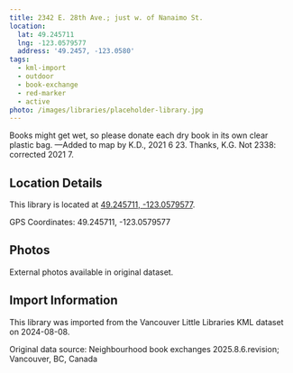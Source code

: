 ```yaml
---
title: 2342 E. 28th Ave.; just w. of Nanaimo St.
location:
  lat: 49.245711
  lng: -123.0579577
  address: '49.2457, -123.0580'
tags:
  - kml-import
  - outdoor
  - book-exchange
  - red-marker
  - active
photo: /images/libraries/placeholder-library.jpg
---
```

Books might get wet, so please donate each dry book in its own clear plastic bag.
—Added to map by K.D., 2021 6 23. Thanks, K.G.
Not 2338: corrected 2021 7.

## Location Details

This library is located at [49.245711, -123.0579577](https://www.google.com/maps?q=49.245711,-123.0579577).

GPS Coordinates: 49.245711, -123.0579577

## Photos

External photos available in original dataset.

## Import Information

This library was imported from the Vancouver Little Libraries KML dataset on 2024-08-08.

Original data source: Neighbourhood book exchanges 2025.8.6.revision; Vancouver, BC, Canada
